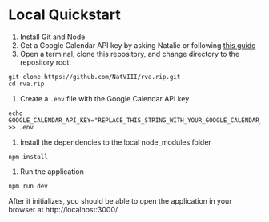 # Local Quickstart

1. Install Git and Node
1. Get a Google Calendar API key by asking Natalie or following [this guide](https://developers.google.com/calendar/api/quickstart/js)
1. Open a terminal, clone this repository, and change directory to the repository root:

```
git clone https://github.com/NatVIII/rva.rip.git
cd rva.rip
```

1. Create a `.env` file with the Google Calendar API key

```
echo GOOGLE_CALENDAR_API_KEY="REPLACE_THIS_STRING_WITH_YOUR_GOOGLE_CALENDAR_API_KEY" >> .env
```

1. Install the dependencies to the local node_modules folder

```
npm install
```

1. Run the application

```
npm run dev
```

After it initializes, you should be able to open the application in your browser at http://localhost:3000/
